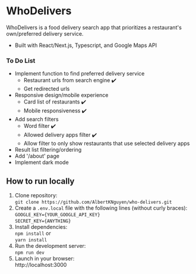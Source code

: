 # WhoDelivers

WhoDelivers is a food delivery search app that prioritizes a restaurant's own/preferred delivery service.

  - Built with React/Next.js, Typescript, and Google Maps API

### To Do List

  - Implement function to find preferred delivery service
    - Restaurant urls from search engine ✔️
    - Get redirected urls
  - Responsive design/mobile experience
    - Card list of restaurants ✔️
    - Mobile responsiveness ✔️
  - Add search filters
    - Word filter ✔️
    - Allowed delivery apps filter ✔️
    - Allow filter to only show restaurants that use selected delivery apps
  - Result list filtering/ordering
  - Add '/about' page
  - Implement dark mode

## How to run locally
1. Clone repository:  
```git clone https://github.com/AlbertKNguyen/who-delivers.git```
2. Create a ```.env.local``` file with the following lines (without curly braces):   
```GOOGLE_KEY={YOUR_GOOGLE_API_KEY}```   
```SECRET_KEY={ANYTHING}```
3. Install dependencies:  
```npm install``` or  
```yarn install```   
3. Run the development server:  
```npm run dev```  
4. Launch in your browser:  
http://localhost:3000

